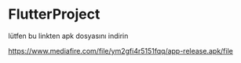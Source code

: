 # FlutterProject

lütfen bu linkten apk dosyasını indirin

https://www.mediafire.com/file/ym2gfi4r5151fqq/app-release.apk/file



